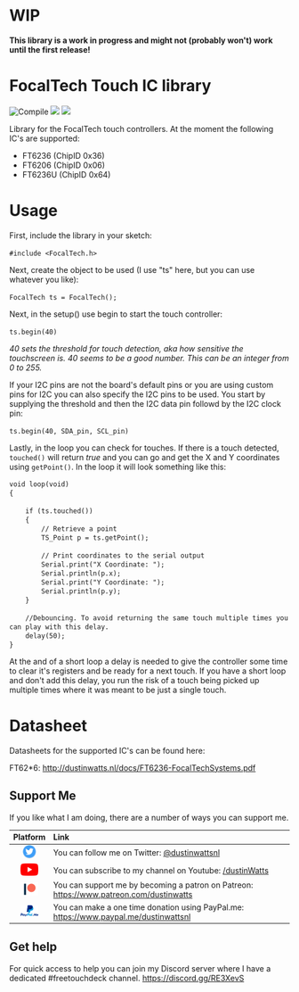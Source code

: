 # WIP

**This library is a work in progress and might not (probably won't) work until the first release!**

# FocalTech Touch IC library
![Compile](https://github.com/DustinWatts/FocalTech_Touch/actions/workflows/compile.yml/badge.svg)
[![](https://badgen.net/github/last-commit/DustinWatts/FocalTech_Touch)](https://github.com/DustinWatts/FocalTech_Touch/commits/main)
[![](https://badgen.net/github/release/DustinWatts/FocalTech_Touch)](https://github.com/DustinWatts/FocalTech_Touch/releases)

Library for the FocalTech touch controllers. At the moment the following IC's are supported:

- FT6236 (ChipID 0x36)
- FT6206 (ChipID 0x06)
- FT6236U (ChipID 0x64)

# Usage

First, include the library in your sketch:

`#include <FocalTech.h>`

Next, create the object to be used (I use "ts" here, but you can use whatever you like):

`FocalTech ts = FocalTech();`

Next, in the setup() use begin to start the touch controller:

`ts.begin(40)`

_40 sets the threshold for touch detection, aka how sensitive the touchscreen is. 40 seems to be a good number. This can be an integer from 0 to 255._

If your I2C pins are not the board's default pins or you are using custom pins for I2C you can also specify the I2C pins to be used. You start by supplying the threshold and then the I2C data pin followd by the I2C clock pin:

`ts.begin(40, SDA_pin, SCL_pin)`

Lastly, in the loop you can check for touches. If there is a touch detected, `touched()` will return _true_ and you can go and get the X and Y coordinates using `getPoint()`. In the loop it will look something like this:

```
void loop(void)
{

    if (ts.touched())
    {
        // Retrieve a point
        TS_Point p = ts.getPoint();

        // Print coordinates to the serial output
        Serial.print("X Coordinate: ");
        Serial.println(p.x);
        Serial.print("Y Coordinate: ");
        Serial.println(p.y);
    }

    //Debouncing. To avoid returning the same touch multiple times you can play with this delay.
    delay(50);
}
```

At the and of a short loop a delay is needed to give the controller some time to clear it's registers and be ready for a next touch. If you have a short loop and don't add this delay, you run the risk of a touch being picked up multiple times where it was meant to be just a single touch.

# Datasheet
Datasheets for the supported IC's can be found here:

FT62*6: http://dustinwatts.nl/docs/FT6236-FocalTechSystems.pdf

## Support Me

If you like what I am doing, there are a number of ways you can support me. 

| Platform | Link|
|:-----:|:-----|
| [<img src="https://github.com/DustinWatts/small_logos/blob/main/twitter_logo.png" alt="Twtter" width="24"/>](https://twitter.com/dustinwattsnl "Follow me on Twitter") | You can follow me on Twitter: [@dustinwattsnl](https://twitter.com/dustinwattsnl "Follow me on Twitter")|
| [<img src="https://github.com/DustinWatts/small_logos/blob/main/youtube_logo.png" alt="YouTube" width="32"/>](https://www.youtube.com/dustinwatts "Subscrive to my YouTube channel") | You can subscribe to my channel on Youtube: [/dustinWatts](https://www.youtube.com/dustinwatts "Subscribe to my YouTube channel") |
| [<img src="https://github.com/DustinWatts/small_logos/blob/main/patreon_logo.png" alt="Patreon" width="32"/>](https://www.patreon.com/dustinwatts) | You can support me by becoming a patron on Patreon: https://www.patreon.com/dustinwatts |
| [<img src="https://github.com/DustinWatts/small_logos/blob/main/paypalme_logo.png" alt="PayPal.me" width="32"/>](https://www.paypal.me/dustinwattsnl) | You can make a one time donation using PayPal.me: https://www.paypal.me/dustinwattsnl |

## Get help

For quick access to help you can join my Discord server where I have a dedicated #freetouchdeck channel. https://discord.gg/RE3XevS
